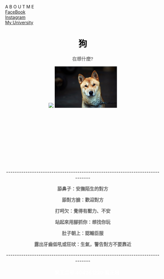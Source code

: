 



<link href="https://fonts.googleapis.com/css?family=Lobster" rel="stylesheet" type="text/css">
<style>
p {
    font-size: 15px;
    color: #666666;
    font-weight:bold;
  }
  ul {
    font-size: 16px;
    color: white	;
    font-weight:bold;
  }
  body{
  background-size:cover;
  }

</style>

  <body 
  background="https://github.com/sarah862024/DOGG.github.io/blob/master/%E7%8B%97%E8%83%8C%E6%99%AF.jpg?raw=true">
   

<head>
<title>Page Title</title>
</head>
<body>
<div id="slider_scroll">
		<div id="tab">
			<span>A</span>
			<span>B</span>
			<span>O</span>
			<span>U</span>
			<span>T</span>
			<span> </span>
			<span>M</span>
			<span>E</span>
		</div>
		<div id="slider_content">
			<div>
				<a href="https://www.facebook.com/profile.php?id=100001776421309">FaceBook</a>
			</div>
            <span> </span>
            <span> </span>
			<div>
				<a href="https://www.instagram.com/14_shan/">Instagram</a>
			</div>
            <span> </span>
            <span> </span>
			<div>
				<a href="http://www3.csie.fju.edu.tw/layout/oneblue/vvindex.jsp">My University</a>
			</div>
		</div>
	</div>
<center>

<h1 style="color:black;">狗</h1>
<p style="color:gray;">在想什麼?</p>
    <div class="row">
    <div class="col-xs-4">
<img src="https://github.com/sarah862024/DOGG.github.io/blob/master/%E7%8B%97.jpg?raw=true" width="40%">
<img src="https://github.com/sarah862024/DOGG.github.io/blob/master/republic-of-korea-1877033_960_720.jpg?raw=true" width="40%">
</div>
</div>
<p>　</p> 
<p>　</p> 
<p>　</p> 
<p>　</p> 
<p>　</p> 
<p>
------------------------------------------------------------------------------<p>
舔鼻子：安撫陌生的對方<p>
舔對方臉：歡迎對方<p>
打呵欠：覺得有壓力、不安<p>
站起來用腳抓你：想找你玩<p>
肚子朝上：認輸臣服<p>
露出牙齒低吼或狂吠：生氣，警告對方不要靠近<p>
------------------------------------------------------------------------------<p>
</p>
<ul>
資工二甲 404261220 黃芷珊
</ul>

